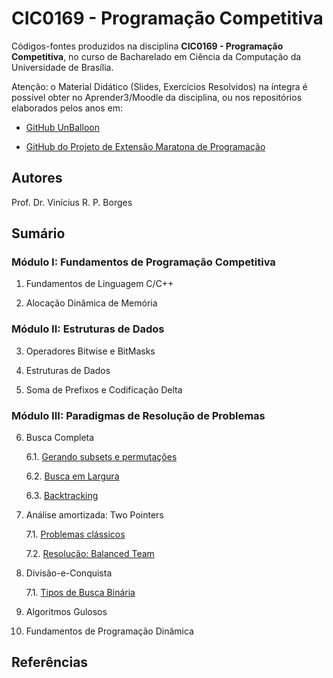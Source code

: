 # CIC0169 - Programação Competitiva

Códigos-fontes produzidos na disciplina **CIC0169 - Programação Competitiva**, no curso de Bacharelado em Ciência da Computação da Universidade de Brasília.

Atenção: o Material Didático (Slides, Exercícios Resolvidos) na íntegra é possível obter no Aprender3/Moodle da disciplina, ou nos repositórios elaborados pelos anos em:

- [GitHub UnBalloon](https://github.com/unballoon)

- [GitHub do Projeto de Extensão Maratona de Programação](https://github.com/UnB-CIC/Maratona-Extensao)

## Autores

Prof. Dr. Vinícius R. P. Borges

## Sumário

### Módulo I: Fundamentos de Programação Competitiva

1. Fundamentos de Linguagem C/C++
  
2. Alocação Dinâmica de Memória

### Módulo II: Estruturas de Dados

3. Operadores Bitwise e BitMasks

4. Estruturas de Dados

5. Soma de Prefixos e Codificação Delta


### Módulo III: Paradigmas de Resolução de Problemas

6. Busca Completa

     6.1. [Gerando subsets e permutações](general/busca_completa.cpp)

     6.2. [Busca em Largura](problem_solving/uri1910_ajude_clotilde.cpp)
     
     6.3. [Backtracking](problem_solving/uri1556_sequencias.cpp)

7. Análise amortizada: Two Pointers

     7.1. [Problemas clássicos](general/busca_completa.cpp)

     7.2. [Resolução: Balanced Team](general/busca_completa.cpp)

8. Divisão-e-Conquista

    7.1. [Tipos de Busca Binária](general/busca_completa.cpp)

8. Algoritmos Gulosos

9. Fundamentos de Programação Dinâmica


## Referências

